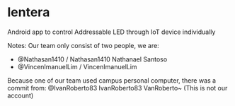 # lentera
Android app to control Addressable LED through IoT device individually

Notes: Our team only consist of two people, we are:
- @Nathasan1410 / Nathasan1410 Nathanael Santoso
- @VincenImanuelLim / VincenImanuelLim

Because one of our team used campus personal computer, there was a commit from:
@IvanRoberto83
IvanRoberto83 VanRoberto~ (This is not our account)

